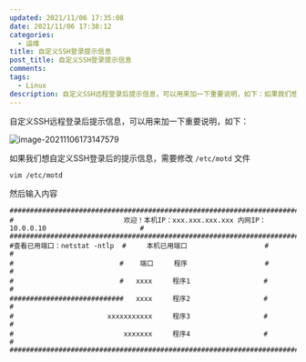 ```yaml
---
updated: 2021/11/06 17:35:08
date: 2021/11/06 17:38:12
categories: 
  - 运维
title: 自定义SSH登录提示信息
post_title: 自定义SSH登录提示信息
comments: 
tags: 
  - Linux
description: 自定义SSH远程登录后提示信息，可以用来加一下重要说明，如下：如果我们想自定义SSH登录后的提示信息，需要修改  文件然后输入内容
---
```

自定义SSH远程登录后提示信息，可以用来加一下重要说明，如下：

![image-20211106173147579](https://static.jiabanmoyu.com/notes/image-20211106173147579.png)

如果我们想自定义SSH登录后的提示信息，需要修改 `/etc/motd` 文件

```
vim /etc/motd
```

然后输入内容

```
################################################################################################
#                           欢迎！本机IP：xxx.xxx.xxx.xxx 内网IP：10.0.0.10                       #
################################################################################################
#查看已用端口：netstat -ntlp  #     本机已用端口                   #                               #
#                          #    端口     程序                   #                               #
#                          #   xxxx     程序1                  #                               #
############################   xxxx     程序2                  #                               #
#                       xxxxxxxxxxx     程序3                  #                               #
#                           xxxxxxx     程序4                  #                               #
################################################################################################
```

